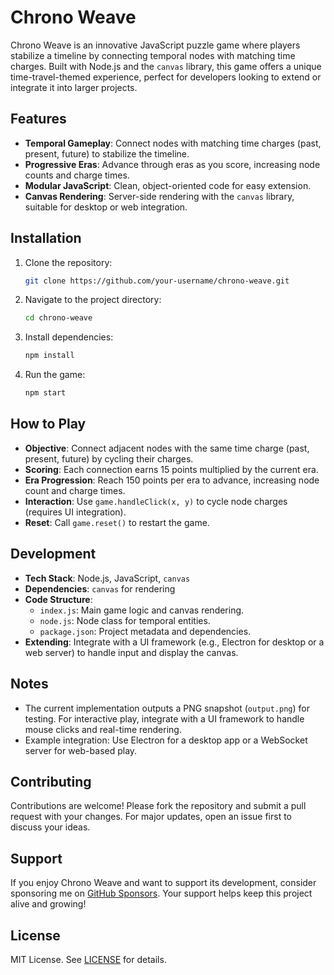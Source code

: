 # Chrono Weave

Chrono Weave is an innovative JavaScript puzzle game where players stabilize a timeline by connecting temporal nodes with matching time charges. Built with Node.js and the `canvas` library, this game offers a unique time-travel-themed experience, perfect for developers looking to extend or integrate it into larger projects.

## Features
- **Temporal Gameplay**: Connect nodes with matching time charges (past, present, future) to stabilize the timeline.
- **Progressive Eras**: Advance through eras as you score, increasing node counts and charge times.
- **Modular JavaScript**: Clean, object-oriented code for easy extension.
- **Canvas Rendering**: Server-side rendering with the `canvas` library, suitable for desktop or web integration.

## Installation
1. Clone the repository:
   ```bash
   git clone https://github.com/your-username/chrono-weave.git
   ```
2. Navigate to the project directory:
   ```bash
   cd chrono-weave
   ```
3. Install dependencies:
   ```bash
   npm install
   ```
4. Run the game:
   ```bash
   npm start
   ```

## How to Play
- **Objective**: Connect adjacent nodes with the same time charge (past, present, future) by cycling their charges.
- **Scoring**: Each connection earns 15 points multiplied by the current era.
- **Era Progression**: Reach 150 points per era to advance, increasing node count and charge times.
- **Interaction**: Use `game.handleClick(x, y)` to cycle node charges (requires UI integration).
- **Reset**: Call `game.reset()` to restart the game.

## Development
- **Tech Stack**: Node.js, JavaScript, `canvas`
- **Dependencies**: `canvas` for rendering
- **Code Structure**:
  - `index.js`: Main game logic and canvas rendering.
  - `node.js`: Node class for temporal entities.
  - `package.json`: Project metadata and dependencies.
- **Extending**: Integrate with a UI framework (e.g., Electron for desktop or a web server) to handle input and display the canvas.

## Notes
- The current implementation outputs a PNG snapshot (`output.png`) for testing. For interactive play, integrate with a UI framework to handle mouse clicks and real-time rendering.
- Example integration: Use Electron for a desktop app or a WebSocket server for web-based play.

## Contributing
Contributions are welcome! Please fork the repository and submit a pull request with your changes. For major updates, open an issue first to discuss your ideas.

## Support
If you enjoy Chrono Weave and want to support its development, consider sponsoring me on [GitHub Sponsors](https://github.com/sponsors/Weshyana). Your support helps keep this project alive and growing!

## License
MIT License. See [LICENSE](LICENSE) for details.
